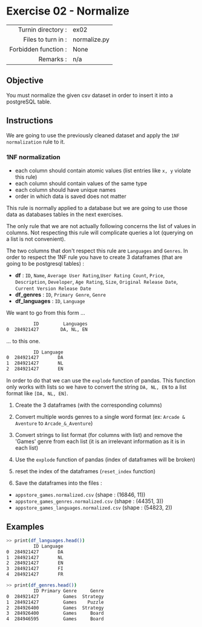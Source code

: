 # Exercise 02 - Normalize

|                         |                    |
| -----------------------:| ------------------ |
|   Turnin directory :    |  ex02              |
|   Files to turn in :    |  normalize.py      |
|   Forbidden function :  |  None              |
|   Remarks :             |  n/a               |


## Objective

You must normalize the given csv dataset in order to insert it into a postgreSQL table.

## Instructions

We are going to use the previously cleaned dataset and apply the `1NF normalization` rule to it.

### 1NF normalization
* each column should contain atomic values (list entries like `x, y` violate this rule)
* each column should contain values of the same type
* each column should have unique names
* order in which data is saved does not matter

This rule is normally applied to a database but we are going to use those data as databases tables in the next exercises.

The only rule that we are not actually following concerns the list of values in columns. Not respecting this rule will complicate queries a lot (querying on a list is not convenient).


The two columns that don't respect this rule are `Languages` and `Genres`. In order to respect the 1NF rule you have to create 3 dataframes (that are going to be postgresql tables) :

* **df** : `ID`, `Name`, `Average User Rating`,`User Rating Count`, `Price`, `Description`, `Developer`, `Age Rating`, `Size`, `Original Release Date`, `Current Version Release Date`
* **df_genres** : `ID`, `Primary Genre`, `Genre`
* **df_languages** : `ID`, `Language`

We want to go from this form ...

```bash
          ID         Languages
0  284921427        DA, NL, EN
```

... to this one.

```bash
          ID Language
0  284921427       DA
1  284921427       NL
2  284921427       EN
```

In order to do that we can use the `explode` function of pandas. This function only works with lists so we have to convert the string `DA, NL, EN` to a list format like `[DA, NL, EN]`.

1) Create the 3 dataframes (with the corresponding columns)

2) Convert multiple words genres to a single word format (ex: `Arcade & Aventure` to `Arcade_&_Aventure`)

3) Convert strings to list format (for columns with list) and remove the 'Games' genre from each list (it is an irrelevant information as it is in each list)

4) Use the `explode` function of pandas (index of dataframes will be broken)
5) reset the index of the dataframes (`reset_index` function)

6) Save the dataframes into the files :
* `appstore_games.normalized.csv` (shape : (16846, 11))
* `appstore_games_genres.normalized.csv` (shape : (44351, 3))
* `appstore_games_languages.normalized.csv` (shape : (54823, 2))

## Examples

```bash
>> print(df_languages.head())
          ID Language
0  284921427       DA
1  284921427       NL
2  284921427       EN
3  284921427       FI
4  284921427       FR
```

```bash
>> print(df_genres.head())
          ID Primary Genre     Genre
0  284921427         Games  Strategy
1  284921427         Games    Puzzle
2  284926400         Games  Strategy
3  284926400         Games     Board
4  284946595         Games     Board
```
